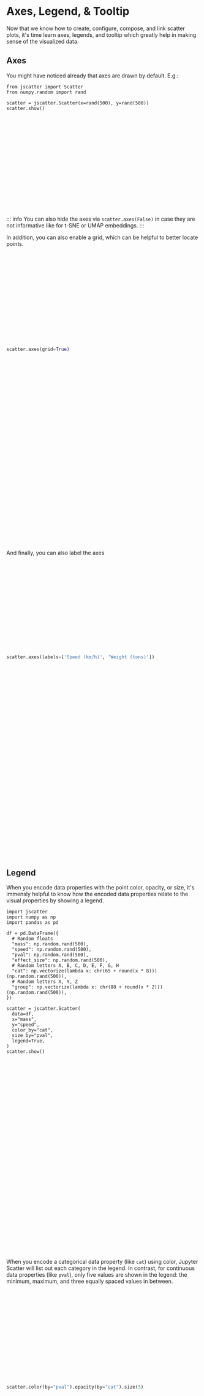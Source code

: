 # Axes, Legend, & Tooltip

Now that we know how to create, configure, compose, and link scatter plots, it's
time learn axes, legends, and tooltip which greatly help in making sense of the
visualized data.

## Axes

You might have noticed already that axes are drawn by default. E.g.:

```py{7}
from jscatter import Scatter
from numpy.random import rand

scatter = jscatter.Scatter(x=rand(500), y=rand(500))
scatter.show()
```

<div class="img axes"><div /></div>

::: info
You can also hide the axes via `scatter.axes(False)` in case they are not
informative like for t-SNE or UMAP embeddings.
:::

In addition, you can also enable a grid, which can be helpful to better locate
points.

```py
scatter.axes(grid=True)
```

<div class="img axes-grid"><div /></div>

And finally, you can also label the axes

```py
scatter.axes(labels=['Speed (km/h)', 'Weight (tons)'])
```

<div class="img axes-labels"><div /></div>

## Legend

When you encode data properties with the point color, opacity, or size, it's
immensly helpful to know how the encoded data properties relate to the visual
properties by showing a legend.

```py{21-23}
import jscatter
import numpy as np
import pandas as pd

df = pd.DataFrame({
  # Random floats
  "mass": np.random.rand(500),
  "speed": np.random.rand(500),
  "pval": np.random.rand(500),
  "effect_size": np.random.rand(500),
  # Random letters A, B, C, D, E, F, G, H
  "cat": np.vectorize(lambda x: chr(65 + round(x * 8)))(np.random.rand(500)),
  # Random letters X, Y, Z
  "group": np.vectorize(lambda x: chr(88 + round(x * 2)))(np.random.rand(500)),
})

scatter = jscatter.Scatter(
  data=df,
  x="mass",
  y="speed",
  color_by="cat",
  size_by="pval",
  legend=True,
)
scatter.show()
```

<div class="img legend-1"><div /></div>

When you encode a categorical data property (like `cat`) using color, Jupyter
Scatter will list out each category in the legend. In contrast, for continuous
data properties (like `pval`), only five values are shown in the legend: the
minimum, maximum, and three equally spaced values in between.

```py
scatter.color(by="pval").opacity(by="cat").size(5)
```

<div class="img legend-2"><div /></div>

Notice how the legend now only shows five entries for `color` as it encodes a
continuous variable.

In addition to just showing a mapping of data and visual properties, Jupyter
Scatter can also label continuous properties.

```py
scatter.color(labeling={
    "variable": "p-value",
    "minValue": "significant",
    "maxValue": "insignificant", 
})
```

<div class="img legend-3"><div /></div>

## Tooltip

Legends depict how data are mapped to visual properties, yet require repeated
eye movement between individual points and the legend for accurate
interpretation. Jupyter Scatter supports a tooltip to show a point's encoded
properties and related details, alleviating this strain.

```py
scatter.tooltip(True)
```

<div class="img tooltip-1"><div /></div>

Each row in the tooltip corresponds to a property. From left to right, each
property features the:

1. visual channel and property like `x`, `y`, `color`, `opacity`, or `size` (if the property is for visual encoding)
2. name as specified by the column name in the bound DataFrame
3. actual data value
4. histogram of the data property

<div class="img tooltip-2"><div /></div>

For numerical properties, the histogram is visualized as a bar chart. For
categorical properties, the histogram is visualized as a horizontal stacked bar.
In both cases, the highlighted bar indicates how the hovered point compares to
the other points.

By default, the tooltip shows all properties that are visually encoded but you
can limit the contents of the tooltip as follows:

```py
scatter.tooltip(contents=["color", "opacity"])
```

<div class="img tooltip-3"><div /></div>

Importantly, you can also show other properties in the tooltip that are not
directly visualized with the scatter plot. Other properties have to be
referenced by their respective column names.

```py{5-6}
scatter.tooltip(
  contents=[
    "color",
    "opacity",
    "effect_size",
    "group"
  ]
)
```

<div class="img tooltip-4"><div /></div>

Here, for instance, we're showing the point's `effect_size` and `group`
properties, which are two other DataFrame columns we didn't visualized.

### Customizing Numerical Histograms

The histograms of numerical data properties consists of `20` bins, by default,
and is covering the entire data range, i.e., it starts at the minumum and ends
at the maximum value. You can adjust the number of bins as follows:

```py
scatter.tooltip(histograms_bins=40)
```

<div class="img tooltip-5"><div /></div>

To transform the histogram in some way, use Pandas DataFrame and save the
transformed data before referencing it. For instance, in the following, we
log-transform the `effect_size` property as follows:

```py
df['effect_size_log'] = np.log10(df.effect_size)
scatter.tooltip(contents=['effect_size_log'])
```

<div class="img tooltip-6"><div /></div>

<style scoped>
  .img {
    max-width: 100%;
    background-position: center;
    background-repeat: no-repeat;
    background-size: cover;
  }

  .img.axes {
    width: 596px;
    background-image: url(/images/axes-light.png)
  }
  .img.axes div { padding-top: 48.489933% }

  :root.dark .img.axes {
    background-image: url(/images/axes-dark.png)
  }

  .img.axes-grid {
    width: 597px;
    background-image: url(/images/axes-grid-light.png)
  }
  .img.axes-grid div { padding-top: 47.906198% }

  :root.dark .img.axes-grid {
    background-image: url(/images/axes-grid-dark.png)
  }

  .img.axes-labels {
    width: 597px;
    background-image: url(/images/axes-labels-light.png)
  }
  .img.axes-labels div { padding-top: 50.921273% }

  :root.dark .img.axes-labels {
    background-image: url(/images/axes-labels-dark.png)
  }

  .img.legend-1 {
    width: 598px;
    background-image: url(/images/legend-1-light.png)
  }
  .img.legend-1 div { padding-top: 48.829431% }

  :root.dark .img.legend-1 {
    background-image: url(/images/legend-1-dark.png)
  }

  .img.legend-2 {
    width: 596px;
    background-image: url(/images/legend-2-light.png)
  }
  .img.legend-2 div { padding-top: 49.328859% }

  :root.dark .img.legend-2 {
    background-image: url(/images/legend-2-dark.png)
  }

  .img.legend-3 {
    width: 597px;
    background-image: url(/images/legend-3-light.png)
  }
  .img.legend-3 div { padding-top: 48.911223% }

  :root.dark .img.legend-3 {
    background-image: url(/images/legend-3-dark.png)
  }

  .img.tooltip-1 {
    width: 596px;
    background-image: url(/images/tooltip-1-light.png)
  }
  .img.tooltip-1 div { padding-top: 48.489933% }

  :root.dark .img.tooltip-1 {
    background-image: url(/images/tooltip-1-dark.png)
  }

  .img.tooltip-2 {
    width: 960px;
    background-image: url(/images/tooltip-2-light.png)
  }
  .img.tooltip-2 div { padding-top: 47.916667% }

  :root.dark .img.tooltip-2 {
    background-image: url(/images/tooltip-2-dark.png)
  }

  .img.tooltip-3 {
    width: 596px;
    background-image: url(/images/tooltip-3-light.png)
  }
  .img.tooltip-3 div { padding-top: 48.489933% }

  :root.dark .img.tooltip-3 {
    background-image: url(/images/tooltip-3-dark.png)
  }

  .img.tooltip-4 {
    width: 596px;
    background-image: url(/images/tooltip-4-light.png)
  }
  .img.tooltip-4 div { padding-top: 48.489933% }

  :root.dark .img.tooltip-4 {
    background-image: url(/images/tooltip-4-dark.png)
  }

  .img.tooltip-5 {
    width: 754px;
    background-image: url(/images/tooltip-5-light.png)
  }
  .img.tooltip-5 div { padding-top: 42.440318% }

  :root.dark .img.tooltip-5 {
    background-image: url(/images/tooltip-5-dark.png)
  }

  .img.tooltip-6 {
    width: 722px;
    background-image: url(/images/tooltip-6-light.png)
  }
  .img.tooltip-6 div { padding-top: 18.559557% }

  :root.dark .img.tooltip-6 {
    background-image: url(/images/tooltip-6-dark.png)
  }
</style>

